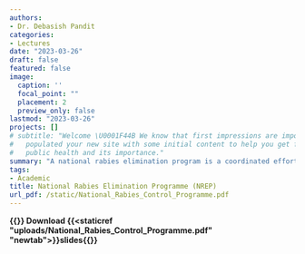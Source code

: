 ```yaml
---
authors:
- Dr. Debasish Pandit
categories:
- Lectures
date: "2023-03-26"
draft: false
featured: false
image:
  caption: ''
  focal_point: ""
  placement: 2
  preview_only: false
lastmod: "2023-03-26"
projects: []
# subtitle: "Welcome \U0001F44B We know that first impressions are important, so we've
#   populated your new site with some initial content to help you get familiar with
#   public health and its importance."
summary: "A national rabies elimination program is a coordinated effort by a government or organization to eliminate the transmission of rabies within a specific geographic area. The program typically involves a combination of measures, including post exposure prophylaxis for animal bite, vaccination of domestic animals, such as dogs and cats, as well as wild animals, such as foxes and raccoons, where appropriate. "
tags:
- Academic
title: National Rabies Elimination Programme (NREP)
url_pdf: /static/National_Rabies_Control_Programme.pdf
---
```



**{{<icon name="download" pack="fes">}} Download {{<staticref "uploads/National_Rabies_Control_Programme.pdf" "newtab">}}slides{{</staticref>}}**

